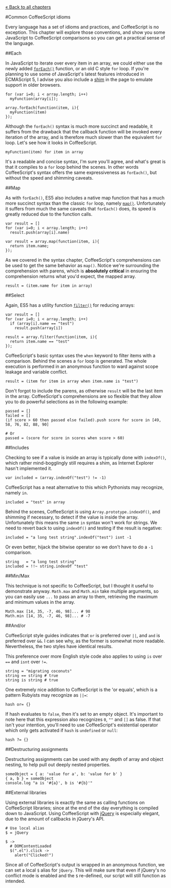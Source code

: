 <div class="back"><a href="index.html">&laquo; Back to all chapters</a></div>

#Common CoffeeScript idioms

Every language has a set of idioms and practices, and CoffeeScript is no exception. This chapter will explore those conventions, and show you some JavaScript to CoffeeScript comparisons so you can get a practical sense of the language. 


##Each

In JavaScript to iterate over every item in an array, we could either use the newly added [`forEach()`](https://developer.mozilla.org/en/JavaScript/Reference/Global_Objects/array/foreach) function, or an old C style `for` loop. If you're planning to use some of JavaScript's latest features introduced in ECMAScript 5, I advise you also include a [shim](https://github.com/kriskowal/es5-shim) in the page to emulate support in older browsers.
    
    for (var i=0; i < array.length; i++)
      myFunction(array[i]);
      
    array.forEach(function(item, i){
      myFunction(item)
    });

Although the `forEach()` syntax is much more succinct and readable, it suffers from the drawback that the callback function will be invoked every iteration of the array, and is therefore much slower than the equivalent `for` loop. Let's see how it looks in CoffeeScript.

<span class="csscript"></span>
      
    myFunction(item) for item in array
    
It's a readable and concise syntax, I'm sure you'll agree, and what's great is that it compiles to a `for` loop behind the scenes. In other words CoffeeScript's syntax offers the same expressiveness as `forEach()`, but without the speed and shimming caveats. 
    
##Map

As with `forEach()`, ES5 also includes a native map function that has a much more succinct syntax than the classic `for` loop, namely [`map()`](https://developer.mozilla.org/en/JavaScript/Reference/Global_Objects/Array/map). Unfortunately it suffers from much the same caveats that `forEach()` does, its speed is greatly reduced due to the function calls.

    var result = []
    for (var i=0; i < array.length; i++)
      result.push(array[i].name)

    var result = array.map(function(item, i){
      return item.name;
    });

As we covered in the syntax chapter, CoffeeScript's comprehensions can be used to get the same behavior as `map()`. Notice we're surrounding the comprehension with parens, which is **absolutely critical** in ensuring the comprehension returns what you'd expect, the mapped array. 

<span class="csscript"></span>

    result = (item.name for item in array)

##Select

Again, ES5 has a utility function [`filter()`](https://developer.mozilla.org/en/JavaScript/Reference/Global_Objects/array/filter) for reducing arrays:
    
    var result = []
    for (var i=0; i < array.length; i++)
      if (array[i].name == "test")
        result.push(array[i])

    result = array.filter(function(item, i){
      return item.name == "test"
    });

CoffeeScript's basic syntax uses the `when` keyword to filter items with a comparison. Behind the scenes a `for` loop is generated. The whole execution is performed in an anonymous function to ward against scope leakage and variable conflict. 

<span class="csscript"></span>

    result = (item for item in array when item.name is "test")

Don't forgot to include the parens, as otherwise `result` will be the last item in the array. 
CoffeeScript's comprehensions are so flexible that they allow you to do powerful selections as in the following example:

<span class="csscript"></span>

    passed = []
    failed = []
    (if score > 60 then passed else failed).push score for score in [49, 58, 76, 82, 88, 90]
    
    # Or
    passed = (score for score in scores when score > 60)

##Includes

Checking to see if a value is inside an array is typically done with `indexOf()`, which rather mind-bogglingly still requires a shim, as Internet Explorer hasn't implemented it. 

    var included = (array.indexOf("test") != -1)

CoffeeScript has a neat alternative to this which Pythonists may recognize, namely `in`.

<span class="csscript"></span>
    
    included = "test" in array

Behind the scenes, CoffeeScript is using `Array.prototype.indexOf()`, and shimming if necessary, to detect if the value is inside the array. Unfortunately this  means the same `in` syntax won't work for strings. We need to revert back to using `indexOf()` and testing if the result is negative:

<span class="csscript"></span>

    included = "a long test string".indexOf("test") isnt -1

Or even better, hijack the bitwise operator so we don't have to do a `-1` comparison. 

<span class="csscript"></span>
    
    string   = "a long test string"
    included = !!~ string.indexOf "test"
    
##Min/Max

This technique is not specific to CoffeeScript, but I thought it useful to demonstrate anyway. `Math.max` and `Math.min` take multiple arguments, so you can easily use `...` to pass an array to them, retrieving the maximum and minimum values in the array. 

<span class="csscript"></span>

    Math.max [14, 35, -7, 46, 98]... # 98
    Math.min [14, 35, -7, 46, 98]... # -7

##And/or

CoffeeScript style guides indicates that `or` is preferred over `||`, and `and` is preferred over `&&`. I can see why, as the former is somewhat more readable. Nevertheless, the two styles have identical results.  

This preference over more English style code also applies to using `is` over `==` and `isnt` over `!=`.
    
<span class="csscript"></span>

    string = "migrating coconuts"
    string == string # true
    string is string # true
    
One extremely nice addition to CoffeeScript is the 'or equals', which is a pattern Rubyists may recognize as `||=`:
    
<span class="csscript"></span>

    hash or= {}
    
If hash evaluates to `false`, then it's set to an empty object. It's important to note here that this expression also recognizes `0`, `""` and `[]` as false. If that isn't your intention, you'll need to use CoffeeScript's existential operator which only gets activated if `hash` is `undefined` or `null`:

<span class="csscript"></span>

    hash ?= {}

##Destructuring assignments

Destructuring assignments can be used with any depth of array and object nesting, to help pull out deeply nested properties.

    someObject = { a: 'value for a', b: 'value for b' }
    { a, b } = someObject
    console.log "a is '#{a}', b is '#{b}'"

##External libraries

Using external libraries is exactly the same as calling functions on CoffeeScript libraries; since at the end of the day everything is compiled down to JavaScript. Using CoffeeScript with [jQuery](http://jquery.com) is especially elegant, due to the amount of callbacks in jQuery's API. 

<span class="csscript"></span>

    # Use local alias
    $ = jQuery

    $ ->
      # DOMContentLoaded
      $(".el").click ->
        alert("Clicked!")
    
Since all of CoffeeScript's output is wrapped in an anonymous function, we can set a local `$` alias for `jQuery`. This will make sure that even if jQuery's no conflict mode is enabled and the `$` re-defined, our script will still function as intended. 